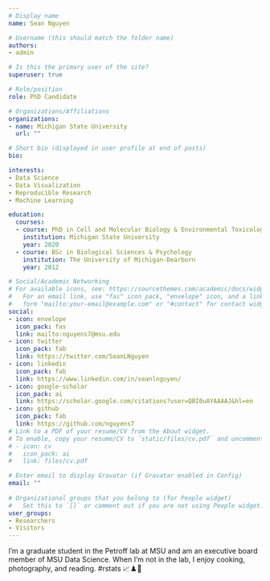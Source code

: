 ```yaml
---
# Display name
name: Sean Nguyen

# Username (this should match the folder name)
authors:
- admin

# Is this the primary user of the site?
superuser: true

# Role/position
role: PhD Candidate

# Organizations/Affiliations
organizations:
- name: Michigan State University
  url: ""

# Short bio (displayed in user profile at end of posts)
bio: 

interests:
- Data Science
- Data Visualization
- Reproducible Research
- Machine Learning

education:
  courses:
  - course: PhD in Cell and Molecular Biology & Environmental Toxicology
    institution: Michigan State University
    year: 2020
  - course: BSc in Biological Sciences & Psychology
    institution: The University of Michigan-Dearborn
    year: 2012

# Social/Academic Networking
# For available icons, see: https://sourcethemes.com/academic/docs/widgets/#icons
#   For an email link, use "fas" icon pack, "envelope" icon, and a link in the
#   form "mailto:your-email@example.com" or "#contact" for contact widget.
social:
- icon: envelope
  icon_pack: fas
  link: mailto:nguyens7@msu.edu  
- icon: twitter
  icon_pack: fab
  link: https://twitter.com/SeanLNguyen
- icon: linkedin
  icon_pack: fab
  link: https://www.linkedin.com/in/seanlnguyen/
- icon: google-scholar
  icon_pack: ai
  link: https://scholar.google.com/citations?user=QBI0uAYAAAAJ&hl=en
- icon: github
  icon_pack: fab
  link: https://github.com/nguyens7
# Link to a PDF of your resume/CV from the About widget.
# To enable, copy your resume/CV to `static/files/cv.pdf` and uncomment the lines below.  
# - icon: cv
#   icon_pack: ai
#   link: files/cv.pdf

# Enter email to display Gravatar (if Gravatar enabled in Config)
email: ""
  
# Organizational groups that you belong to (for People widget)
#   Set this to `[]` or comment out if you are not using People widget.  
user_groups:
- Researchers
- Visitors
---
```


I’m a graduate student in the Petroff lab at MSU and am an executive board member of MSU Data Science. When I’m not in the lab, I enjoy cooking, photography, and reading. #rstats 📈♟️🥘
